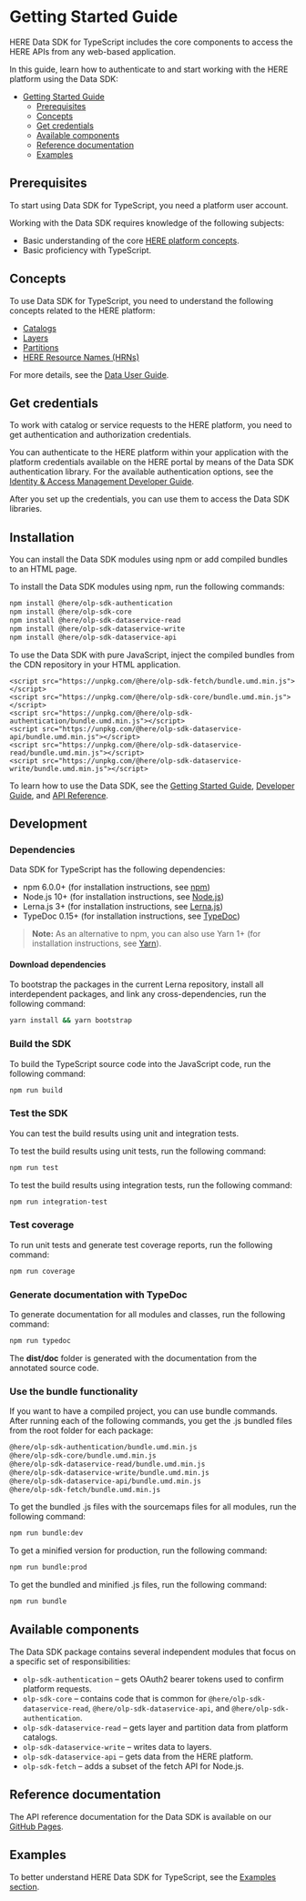 # Getting Started Guide

HERE Data SDK for TypeScript includes the core components to access the HERE APIs from any web-based application.

In this guide, learn how to authenticate to and start working with the HERE platform using the Data SDK:

- [Getting Started Guide](#getting-started-guide)
  - [Prerequisites](#prerequisites)
  - [Concepts](#concepts)
  - [Get credentials](#get-credentials)
  - [Available components](#available-components)
  - [Reference documentation](#reference-documentation)
  - [Examples](#examples)

## Prerequisites

To start using Data SDK for TypeScript, you need a platform user account.

Working with the Data SDK requires knowledge of the following subjects:

- Basic understanding of the core [HERE platform concepts](#concepts).
- Basic proficiency with TypeScript.

## Concepts

To use Data SDK for TypeScript, you need to understand the following concepts related to the HERE platform:

* [Catalogs](https://developer.here.com/documentation/data-user-guide/portal/layers/catalogs.html)
* [Layers](https://developer.here.com/documentation/data-user-guide/portal/layers/layers.html)
* [Partitions](https://developer.here.com/documentation/data-user-guide/portal/layers/partitions.html)
* [HERE Resource Names (HRNs)](https://developer.here.com/documentation/data-user-guide/user_guide/portal/layers/hrn.html)

For more details, see the [Data User Guide](https://developer.here.com/documentation/data-user-guide/index.html).

## Get credentials

To work with catalog or service requests to the HERE platform, you need to get authentication and authorization credentials.

You can authenticate to the HERE platform within your application with the platform credentials available on the HERE portal by means of the Data SDK authentication library. For the available authentication options, see the [Identity & Access Management Developer Guide](https://developer.here.com/documentation/identity-access-management/dev_guide/index.html).

After you set up the credentials, you can use them to access the Data SDK libraries.

## Installation

You can install the Data SDK modules using npm or add compiled bundles to an HTML page.

To install the Data SDK modules using npm, run the following commands:

```sh
npm install @here/olp-sdk-authentication
npm install @here/olp-sdk-core
npm install @here/olp-sdk-dataservice-read
npm install @here/olp-sdk-dataservice-write
npm install @here/olp-sdk-dataservice-api
```

To use the Data SDK with pure JavaScript, inject the compiled bundles from the CDN repository in your HTML application.

```
<script src="https://unpkg.com/@here/olp-sdk-fetch/bundle.umd.min.js"></script> 
<script src="https://unpkg.com/@here/olp-sdk-core/bundle.umd.min.js"></script> 
<script src="https://unpkg.com/@here/olp-sdk-authentication/bundle.umd.min.js"></script> 
<script src="https://unpkg.com/@here/olp-sdk-dataservice-api/bundle.umd.min.js"></script> 
<script src="https://unpkg.com/@here/olp-sdk-dataservice-read/bundle.umd.min.js"></script> 
<script src="https://unpkg.com/@here/olp-sdk-dataservice-write/bundle.umd.min.js"></script> 
```

To learn how to use the Data SDK, see the <a href="https://github.com/heremaps/here-data-sdk-typescript/blob/master/docs/GettingStartedGuide.md" target="_blank">Getting Started Guide</a>, <a href="https://developer.here.com/documentation/sdk-typescript/dev_guide/index.html" target="blank">Developer Guide</a>, and <a href="https://developer.here.com/documentation/sdk-typescript/api_reference/index.html"  target="_blank">API Reference</a>.

## Development

### Dependencies

Data SDK for TypeScript has the following dependencies:

- npm 6.0.0+ (for installation instructions, see <a href="https://www.npmjs.com/" target="_blank">npm</a>)
- Node.js 10+ (for installation instructions, see <a href="http://nodejs.org" target="_blank">Node.js</a>)
- Lerna.js 3+ (for installation instructions, see <a href="http://lerna.js.org" target="_blank">Lerna.js</a>)
- TypeDoc 0.15+ (for installation instructions, see <a href="http://typedoc.org" target="_blank">TypeDoc</a>)

> **Note:** As an alternative to npm, you can also use Yarn 1+ (for installation instructions, see <a href="http://yarnpkg.com" target="_blank">Yarn</a>).

#### Download dependencies

To bootstrap the packages in the current Lerna repository, install all interdependent packages, and link any cross-dependencies, run the following command:

```sh
yarn install && yarn bootstrap
```

### Build the SDK

To build the TypeScript source code into the JavaScript code, run the following command:

```sh
npm run build
```

### Test the SDK

You can test the build results using unit and integration tests.

To test the build results using unit tests, run the following command:

```sh
npm run test
```

To test the build results using integration tests, run the following command:

```sh
npm run integration-test
```

### Test coverage

To run unit tests and generate test coverage reports, run the following command:

```sh
npm run coverage
```

### Generate documentation with TypeDoc

To generate documentation for all modules and classes, run the following command:

```sh
npm run typedoc
```

The **dist/doc** folder is generated with the documentation from the annotated source code.

### Use the bundle functionality

If you want to have a compiled project, you can use bundle commands. After running each of the following commands, you get the .js bundled files from the root folder for each package:

```sh
@here/olp-sdk-authentication/bundle.umd.min.js
@here/olp-sdk-core/bundle.umd.min.js
@here/olp-sdk-dataservice-read/bundle.umd.min.js
@here/olp-sdk-dataservice-write/bundle.umd.min.js
@here/olp-sdk-dataservice-api/bundle.umd.min.js
@here/olp-sdk-fetch/bundle.umd.min.js
```

To get the bundled .js files with the sourcemaps files for all modules, run the following command:

```sh
npm run bundle:dev
```

To get a minified version for production, run the following command:

```sh
npm run bundle:prod
```

To get the bundled and minified .js files, run the following command:

```sh
npm run bundle
```

## Available components

The Data SDK package contains several independent modules that focus on a specific set of responsibilities:

- `olp-sdk-authentication` – gets OAuth2 bearer tokens used to confirm platform requests.
- `olp-sdk-core` – contains code that is common for `@here/olp-sdk-dataservice-read`, `@here/olp-sdk-dataservice-api`, and `@here/olp-sdk-authentication`.
- `olp-sdk-dataservice-read` – gets layer and partition data from platform catalogs.
- `olp-sdk-dataservice-write` – writes data to layers.
- `olp-sdk-dataservice-api` – gets data from the HERE platform.
- `olp-sdk-fetch` – adds a subset of the fetch API for Node.js.

## Reference documentation

The API reference documentation for the Data SDK is available on our <a href="https://heremaps.github.io/here-data-sdk-typescript/" target="_blank">GitHub Pages</a>.

## Examples

To better understand HERE Data SDK for TypeScript, see the [Examples section](../examples/README.md).
